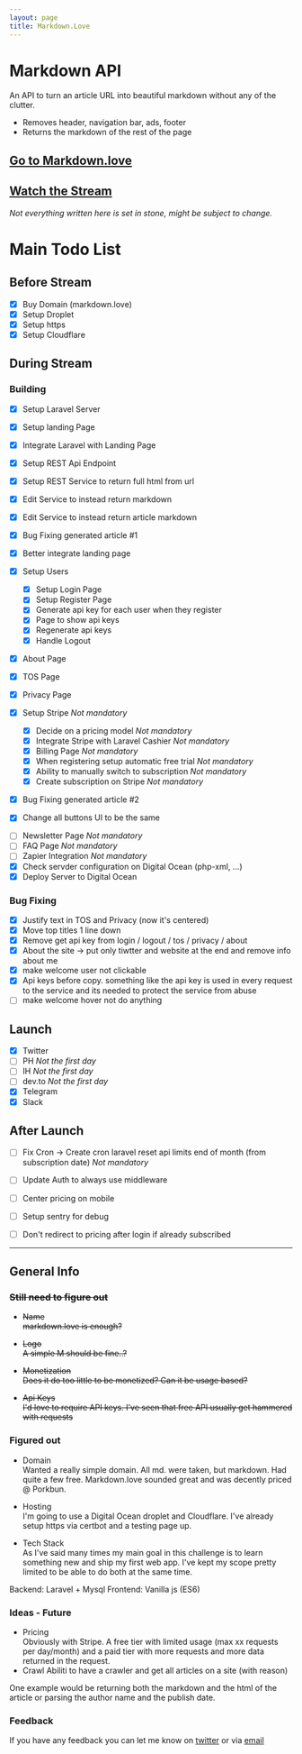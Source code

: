 ```yaml
---
layout: page
title: Markdown.Love
---
```


# Markdown API

An API to turn an article URL into beautiful markdown without any of the clutter.

- Removes header, navigation bar, ads, footer
- Returns the markdown of the rest of the page

## [Go to Markdown.love][2]

## [Watch the Stream][3]

_Not everything written here is set in stone, might be subject to change._

# Main Todo List

## Before Stream

- [x] Buy Domain (markdown.love)
- [x] Setup Droplet
- [x] Setup https
- [x] Setup Cloudflare

## During Stream

### Building

- [x] Setup Laravel Server
- [x] Setup landing Page
- [x] Integrate Laravel with Landing Page

- [x] Setup REST Api Endpoint
- [x] Setup REST Service to return full html from url
- [x] Edit Service to instead return markdown
- [x] Edit Service to instead return article markdown
- [x] Bug Fixing generated article #1
- [x] Better integrate landing page

- [x] Setup Users

  - [x] Setup Login Page
  - [x] Setup Register Page
  - [x] Generate api key for each user when they register
  - [x] Page to show api keys
  - [x] Regenerate api keys
  - [x] Handle Logout

- [x] About Page
- [x] TOS Page
- [x] Privacy Page

- [x] Setup Stripe _Not mandatory_

  - [x] Decide on a pricing model _Not mandatory_
  - [x] Integrate Stripe with Laravel Cashier _Not mandatory_
  - [x] Billing Page _Not mandatory_
  - [x] When registering setup automatic free trial _Not mandatory_
  - [x] Ability to manually switch to subscription _Not mandatory_
  - [x] Create subscription on Stripe _Not mandatory_

- [x] Bug Fixing generated article #2
- [x] Change all buttons UI to be the same

* [ ] Newsletter Page _Not mandatory_
* [ ] FAQ Page _Not mandatory_
* [ ] Zapier Integration _Not mandatory_
* [x] Check servder configuration on Digital Ocean (php-xml, ...)
* [x] Deploy Server to Digital Ocean

### Bug Fixing

- [x] Justify text in TOS and Privacy (now it's centered)
- [x] Move top titles 1 line down
- [x] Remove get api key from login / logout / tos / privacy / about
- [x] About the site -> put only tiwtter and website at the end and remove info about me
- [x] make welcome user not clickable
- [x] Api keys before copy. something like the api key is used in every request to the service and its needed to protect the service from abuse
- [ ] make welcome hover not do anything

## Launch

- [x] Twitter
- [ ] PH _Not the first day_
- [ ] IH _Not the first day_
- [ ] dev.to _Not the first day_
- [x] Telegram
- [x] Slack

## After Launch

- [ ] Fix Cron -> Create cron laravel reset api limits end of month (from subscription date) _Not mandatory_

- [ ] Update Auth to always use middleware
- [ ] Center pricing on mobile
- [ ] Setup sentry for debug
- [ ] Don't redirect to pricing after login if already subscribed

---

## General Info

<s>

### Still need to figure out

- Name  
  markdown.love is enough?

- Logo  
  A simple M should be fine..?

- Monetization  
  Does it do too little to be monetized? Can it be usage based?

- Api Keys  
   I'd love to require API keys. I've seen that free API usually get hammered with requests
  </s>

### Figured out

- Domain  
  Wanted a really simple domain. All md. were taken, but markdown. Had quite a few free. Markdown.love sounded great and was decently priced @ Porkbun.

- Hosting  
  I'm going to use a Digital Ocean droplet and Cloudflare. I've already setup https via certbot and a testing page up.

- Tech Stack  
  As I've said many times my main goal in this challenge is to learn something new and ship my first web app. I've kept my scope pretty limited to be able to do both at the same time.

Backend: Laravel + Mysql
Frontend: Vanilla js (ES6)

### Ideas - Future

- Pricing  
  Obviously with Stripe. A free tier with limited usage (max xx requests per day/month) and a paid tier with more requests and more data returned in the request.
- Crawl
  Abiliti to have a crawler and get all articles on a site (with reason)

One example would be returning both the markdown and the html of the article or parsing the author name and the publish date.

### Feedback

If you have any feedback you can let me know on [twitter][0] or via [email][1]

[0]: https://twitter.com/valentinourbano
[1]: http://www.valentinourbano.com/about#contact
[2]: https://www.markdown.love
[3]: https://www.twitch.tv/valentinourbano93
